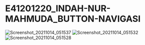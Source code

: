 # E41201220_INDAH-NUR-MAHMUDA_BUTTON-NAVIGASI
![Screenshot_20211014_051537](https://user-images.githubusercontent.com/75100905/137251650-1b8ee02f-9b8a-441b-bfba-be55ae002a27.jpg)
![Screenshot_20211014_051532](https://user-images.githubusercontent.com/75100905/137251760-3015d0e4-2372-45cd-85ea-f973b92a656c.jpg)
![Screenshot_20211014_051528](https://user-images.githubusercontent.com/75100905/137251779-9c9eca29-10c2-411a-8ebb-dbd2333036e2.jpg)
